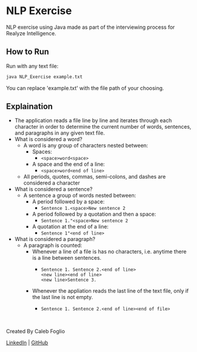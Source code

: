 # NLP Exercise
NLP exercise using Java made as part of the interviewing process for Realyze Intelligence.

## How to Run
Run with any text file:
```bash
java NLP_Exercise example.txt
```
You can replace 'example.txt' with the file path of your choosing.

## Explaination
* The application reads a file line by line and iterates through each character in order to determine the current number of words, sentences, and paragraphs in any given text file.
* What is considered a word?
    * A word is any group of characters nested between:
        * Spaces: 
            * ```<space>word<space>```
        * A space and the end of a line: 
            * ```<space>word<end of line>```
    * All periods, quotes, commas, semi-colons, and dashes are considered a character
* What is considered a sentence?
    * A sentence a group of words nested between:
        * A period followed by a space: 
            * ```Sentence 1.<space>New sentence 2```
        * A period followed by a quotation and then a space: 
            * ```Sentence 1."<space>New sentence 2```
        * A quotation at the end of a line: 
            * ```Sentence 1"<end of line>```
* What is considered a paragraph?
    * A paragraph is counted: 
        * Whenever a line of a file is has no characters, i.e. anytime there is a line between sentences.
            * ```
              Sentence 1. Sentence 2.<end of line>
              <new line><end of line>
              <new line>Sentence 3.
              ```
        * Whenever the appliation reads the last line of the text file, only if the last line is not empty.
            * ```
              Sentence 1. Sentence 2.<end of line><end of file>
              ```

<br> 

Created By Caleb Foglio

[LinkedIn](https://www.linkedin.com/in/caleb-foglio-4bb84717b) | [GitHub](https://github.com/cjfoglio)
